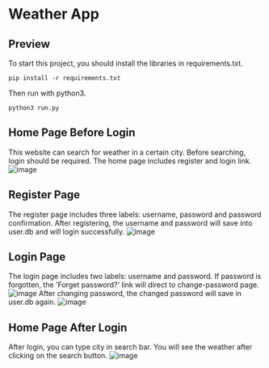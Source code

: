 # Weather App
## Preview
To start this project, you should install the libraries in requirements.txt.
```console
pip install -r requirements.txt
```
Then run with python3.
```console
python3 run.py
```
## Home Page Before Login
This website can search for weather in a certain city. Before searching, login should be required. The home page includes register and login link.
![image](https://github.com/user-attachments/assets/dc46e805-2522-4995-9fd1-4624dc1d38ad)
## Register Page
The register page includes three labels: username, password and password confirmation. After registering, the username and password will save into user.db and will login successfully.
![image](https://github.com/user-attachments/assets/b7ab5bdf-2d7a-4d9a-bbeb-91f8277122af)
## Login Page
The login page includes two labels: username and password. If password is forgotten, the 'Forget password?' link will direct to change-password page.
![image](https://github.com/user-attachments/assets/ba6bd7a9-004e-4792-b59b-efc8f54d8845)
After changing password, the changed password will save in user.db again.
![image](https://github.com/user-attachments/assets/0ed89344-63f6-431d-8d00-f8b5790926cd)
## Home Page After Login
After login, you can type city in search bar. You will see the weather after clicking on the search button.
![image](https://github.com/user-attachments/assets/17f93091-c7f7-48d4-94c7-a84186cafb17)


